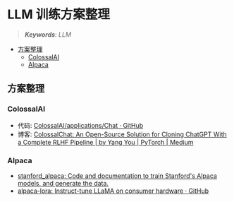 LLM 训练方案整理
===
<!--START_SECTION:badge-->
<!--END_SECTION:badge-->
<!--info
top: false
hidden: false
-->

> ***Keywords**: LLM*

<!--START_SECTION:toc-->
- [方案整理](#方案整理)
    - [ColossalAI](#colossalai)
    - [Alpaca](#alpaca)
<!--END_SECTION:toc-->


## 方案整理

### ColossalAI
- 代码: [ColossalAI/applications/Chat · GitHub](https://github.com/hpcaitech/ColossalAI/tree/main/applications/Chat)
- 博客: [ColossalChat: An Open-Source Solution for Cloning ChatGPT With a Complete RLHF Pipeline | by Yang You | PyTorch | Medium](https://medium.com/pytorch/colossalchat-an-open-source-solution-for-cloning-chatgpt-with-a-complete-rlhf-pipeline-5edf08fb538b)

### Alpaca
- [stanford_alpaca: Code and documentation to train Stanford's Alpaca models, and generate the data.](https://github.com/tatsu-lab/stanford_alpaca)
- [alpaca-lora: Instruct-tune LLaMA on consumer hardware · GitHub](https://github.com/tloen/alpaca-lora#training-finetunepy)

